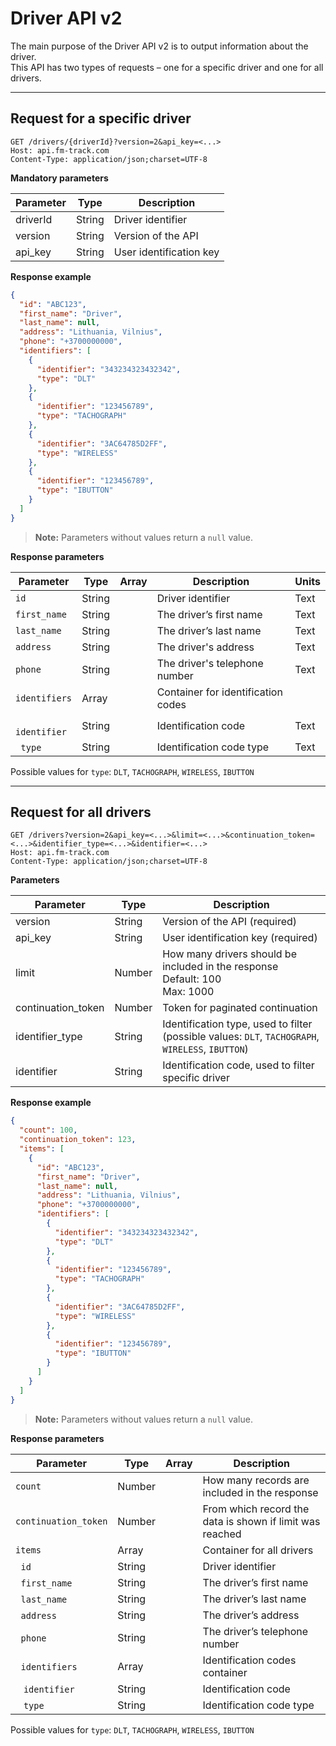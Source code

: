 # Driver API v2

The main purpose of the Driver API v2 is to output information about the driver.  
This API has two types of requests – one for a specific driver and one for all drivers.

---

## Request for a specific driver

```
GET /drivers/{driverId}?version=2&api_key=<...>
Host: api.fm-track.com  
Content-Type: application/json;charset=UTF-8
```

**Mandatory parameters**

| Parameter | Type   | Description          |
|-----------|--------|----------------------|
| driverId  | String | Driver identifier    |
| version   | String | Version of the API   |
| api_key   | String | User identification key |

**Response example**

```json
{
  "id": "ABC123",
  "first_name": "Driver",
  "last_name": null,
  "address": "Lithuania, Vilnius",
  "phone": "+3700000000",
  "identifiers": [
    {
      "identifier": "343234323432342",
      "type": "DLT"
    },
    {
      "identifier": "123456789",
      "type": "TACHOGRAPH"
    },
    {
      "identifier": "3AC64785D2FF",
      "type": "WIRELESS"
    },
    {
      "identifier": "123456789",
      "type": "IBUTTON"
    }
  ]
}
```

> **Note:** Parameters without values return a `null` value.

**Response parameters**

| Parameter    | Type   | Array | Description                     | Units |
|---------------|--------|--------|----------------------------------|--------|
| `id`          | String |        | Driver identifier                | Text   |
| `first_name`  | String |        | The driver’s first name          | Text   |
| `last_name`   | String |        | The driver’s last name           | Text   |
| `address`     | String |        | The driver's address             | Text   |
| `phone`       | String |        | The driver's telephone number    | Text   |
| `identifiers` | Array  |        | Container for identification codes |        |
| &nbsp; `identifier` | String |        | Identification code               | Text   |
| &nbsp; `type`       | String |        | Identification code type          | Text   |

Possible values for `type`: `DLT`, `TACHOGRAPH`, `WIRELESS`, `IBUTTON`

---

## Request for all drivers

```
GET /drivers?version=2&api_key=<...>&limit=<...>&continuation_token=<...>&identifier_type=<...>&identifier=<...>
Host: api.fm-track.com  
Content-Type: application/json;charset=UTF-8
```

**Parameters**

| Parameter           | Type   | Description |
|---------------------|--------|-------------|
| version             | String | Version of the API (required) |
| api_key             | String | User identification key (required) |
| limit               | Number | How many drivers should be included in the response <br> Default: 100 <br> Max: 1000 |
| continuation_token  | Number | Token for paginated continuation |
| identifier_type     | String | Identification type, used to filter (possible values: `DLT`, `TACHOGRAPH`, `WIRELESS`, `IBUTTON`) |
| identifier          | String | Identification code, used to filter specific driver |

**Response example**

```json
{
  "count": 100,
  "continuation_token": 123,
  "items": [
    {
      "id": "ABC123",
      "first_name": "Driver",
      "last_name": null,
      "address": "Lithuania, Vilnius",
      "phone": "+3700000000",
      "identifiers": [
        {
          "identifier": "343234323432342",
          "type": "DLT"
        },
        {
          "identifier": "123456789",
          "type": "TACHOGRAPH"
        },
        {
          "identifier": "3AC64785D2FF",
          "type": "WIRELESS"
        },
        {
          "identifier": "123456789",
          "type": "IBUTTON"
        }
      ]
    }
  ]
}
```

> **Note:** Parameters without values return a `null` value.

**Response parameters**

| Parameter           | Type   | Array | Description |
|----------------------|--------|--------|-------------|
| `count`              | Number |        | How many records are included in the response |
| `continuation_token` | Number |        | From which record the data is shown if limit was reached |
| `items`              | Array  |        | Container for all drivers |
| &nbsp; `id`          | String |        | Driver identifier |
| &nbsp; `first_name`  | String |        | The driver’s first name |
| &nbsp; `last_name`   | String |        | The driver’s last name |
| &nbsp; `address`     | String |        | The driver’s address |
| &nbsp; `phone`       | String |        | The driver’s telephone number |
| &nbsp; `identifiers` | Array  |        | Identification codes container |
| &nbsp;&nbsp; `identifier` | String |   | Identification code |
| &nbsp;&nbsp; `type`        | String |   | Identification code type |

Possible values for `type`: `DLT`, `TACHOGRAPH`, `WIRELESS`, `IBUTTON`
